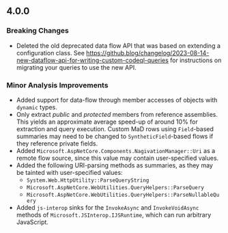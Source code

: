 ## 4.0.0

### Breaking Changes

* Deleted the old deprecated data flow API that was based on extending a configuration class. See https://github.blog/changelog/2023-08-14-new-dataflow-api-for-writing-custom-codeql-queries for instructions on migrating your queries to use the new API.

### Minor Analysis Improvements

* Added support for data-flow through member accesses of objects with `dynamic` types.
* Only extract *public* and *protected* members from reference assemblies. This yields an approximate average speed-up of around 10% for extraction and query execution. Custom MaD rows using `Field`-based summaries may need to be changed to `SyntheticField`-based flows if they reference private fields.
* Added `Microsoft.AspNetCore.Components.NagivationManager::Uri` as a remote flow source, since this value may contain user-specified values.
* Added the following URI-parsing methods as summaries, as they may be tainted with user-specified values:
  - `System.Web.HttpUtility::ParseQueryString`
  - `Microsoft.AspNetCore.WebUtilities.QueryHelpers::ParseQuery`
  - `Microsoft.AspNetCore.WebUtilities.QueryHelpers::ParseNullableQuery`
* Added `js-interop` sinks for the `InvokeAsync` and `InvokeVoidAsync` methods of `Microsoft.JSInterop.IJSRuntime`, which can run arbitrary JavaScript. 
